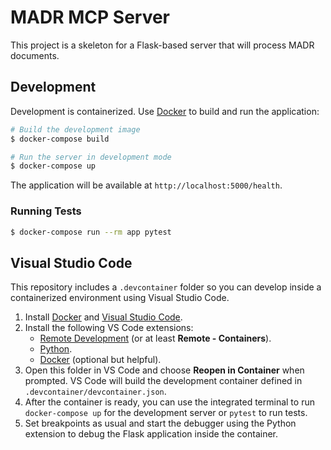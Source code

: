 # MADR MCP Server

This project is a skeleton for a Flask-based server that will process MADR documents.

## Development

Development is containerized. Use [Docker](https://www.docker.com/) to build and run the application:

```bash
# Build the development image
$ docker-compose build

# Run the server in development mode
$ docker-compose up
```

The application will be available at `http://localhost:5000/health`.

### Running Tests

```bash
$ docker-compose run --rm app pytest
```

## Visual Studio Code

This repository includes a `.devcontainer` folder so you can develop inside a
containerized environment using Visual Studio Code.

1. Install [Docker](https://www.docker.com/) and
   [Visual Studio Code](https://code.visualstudio.com/).
2. Install the following VS Code extensions:
   - [Remote Development](https://marketplace.visualstudio.com/items?itemName=ms-vscode-remote.vscode-remote-extensionpack)
     (or at least **Remote - Containers**).
   - [Python](https://marketplace.visualstudio.com/items?itemName=ms-python.python).
   - [Docker](https://marketplace.visualstudio.com/items?itemName=ms-azuretools.vscode-docker) (optional but helpful).
3. Open this folder in VS Code and choose **Reopen in Container** when prompted.
   VS Code will build the development container defined in `.devcontainer/devcontainer.json`.
4. After the container is ready, you can use the integrated terminal to run
   `docker-compose up` for the development server or `pytest` to run tests.
5. Set breakpoints as usual and start the debugger using the Python extension to
   debug the Flask application inside the container.

